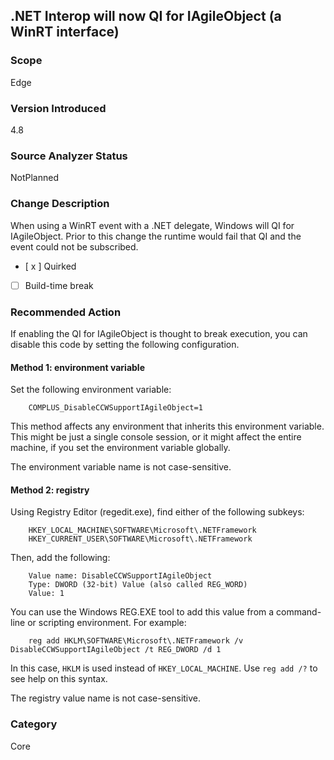 ## .NET Interop will now QI for IAgileObject (a WinRT interface)

### Scope
Edge

### Version Introduced
4.8

### Source Analyzer Status
NotPlanned

### Change Description
When using a WinRT event with a .NET delegate, Windows will QI for IAgileObject.  Prior to this change the runtime would fail that QI and the event could not be subscribed.

- [ x ] Quirked
- [ ] Build-time break

### Recommended Action
If enabling the QI for IAgileObject is thought to break execution, you can disable this code by setting the following configuration.

#### Method 1: environment variable

Set the following environment variable:

        COMPLUS_DisableCCWSupportIAgileObject=1

  This method affects any environment that inherits this environment variable. This might be just a single
  console session, or it might affect the entire machine, if you set the environment variable globally.
  
  The environment variable name is not case-sensitive.

#### Method 2: registry

Using Registry Editor (regedit.exe), find either of the following subkeys:

        HKEY_LOCAL_MACHINE\SOFTWARE\Microsoft\.NETFramework
        HKEY_CURRENT_USER\SOFTWARE\Microsoft\.NETFramework

  Then, add the following:

        Value name: DisableCCWSupportIAgileObject
        Type: DWORD (32-bit) Value (also called REG_WORD)
        Value: 1

  You can use the Windows REG.EXE tool to add this value from a command-line or scripting environment. For example:
  
        reg add HKLM\SOFTWARE\Microsoft\.NETFramework /v DisableCCWSupportIAgileObject /t REG_DWORD /d 1
  
  In this case, `HKLM` is used instead of `HKEY_LOCAL_MACHINE`. Use `reg add /?` to see help on this syntax.

  The registry value name is not case-sensitive.

### Category
Core


